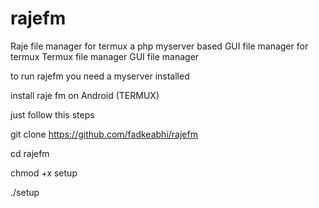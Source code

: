 # rajefm
Raje file manager for termux a php myserver based GUI file manager for termux 
Termux file manager GUI file manager


to run rajefm you need a myserver installed

install raje fm on Android (TERMUX)


just follow this steps


git clone https://github.com/fadkeabhi/rajefm

cd rajefm

chmod +x setup

./setup
